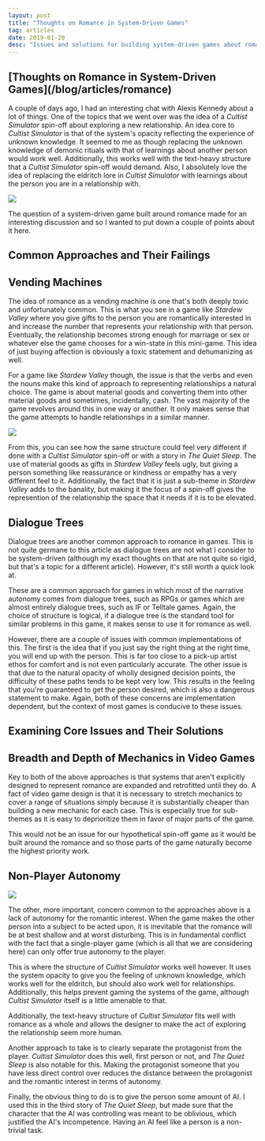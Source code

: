 ```yaml
---
layout: post
title: "Thoughts on Romance in System-Driven Games"
tag: articles
date: 2019-01-20
desc: "Issues and solutions for building system-driven games about romance."
---
```

<h2>[Thoughts on Romance in System-Driven Games](/blog/articles/romance)</h2>

A couple of days ago, I had an interesting chat with Alexis Kennedy about a lot of things. One of the topics that we went over was the idea of a *Cultist Simulator* spin-off about exploring a new relationship. An idea core to *Cultist Simulator* is that of the system's opacity reflecting the experience of unknown knowledge. It seemed to me as though replacing the unknown knowledge of demonic rituals with that of learnings about another person would work well. Additionally, this works well with the text-heavy structure that a *Cultist Simulator* spin-off would demand. Also, I absolutely love the idea of replacing the eldritch lore in *Cultist Simulator* with learnings about the person you are in a relationship with.

<img src="/blogImages/cultistSimulator.png" />

The question of a system-driven game built around romance made for an interesting discussion and so I wanted to put down a couple of points about it here.

## Common Approaches and Their Failings
## Vending Machines

The idea of romance as a vending machine is one that's both deeply toxic and unfortunately common. This is what you see in a game like *Stardew Valley* where you give gifts to the person you are romantically interested in and increase the number that represents your relationship with that person. Eventually, the relationship becomes strong enough for marriage or sex or whatever else the game chooses for a win-state in this mini-game. This idea of just buying affection is obviously a toxic statement and dehumanizing as well.


For a game like *Stardew Valley* though, the issue is that the verbs and even the nouns make this kind of approach to representing relationships a natural choice. The game is about material goods and converting them into other material goods and sometimes, incidentally, cash. The vast majority of the game revolves around this in one way or another. It only makes sense that the game attempts to handle relationships in a similar manner.

<img src="/blogImages/stardew.png" />

From this, you can see how the same structure could feel very different if done with a *Cultist Simulator* spin-off or with a story in *The Quiet Sleep*. The use of material goods as gifts in *Stardew Valley* feels ugly, but giving a person something like reassurance or kindness or empathy has a very different feel to it. Additionally, the fact that it is just a sub-theme in *Stardew Valley* adds to the banality, but making it the focus of a spin-off gives the represention of the relationship the space that it needs if it is to be elevated.

## Dialogue Trees

Dialogue trees are another common approach to romance in games. This is not quite germane to this article as dialogue trees are not what I consider to be system-driven (although my exact thoughts on that are not quite so rigid, but that's a topic for a different article). However, it's still worth a quick look at.


These are a common approach for games in which most of the narrative autonomy comes from dialogue trees, such as RPGs or games which are almost entirely dialogue trees, such as IF or Telltale games. Again, the choice of structure is logical, if a dialogue tree is the standard tool for similar problems in this game, it makes sense to use it for romance as well.


However, there are a couple of issues with common implementations of this. The first is the idea that if you just say the right thing at the right time, you will end up with the person. This is far too close to a pick-up artist ethos for comfort and is not even particularly accurate. The other issue is that due to the natural opacity of wholly designed decision points, the difficulty of these paths tends to be kept very low. This results in the feeling that you're guaranteed to get the person desired, which is also a dangerous statement to make. Again, both of these concerns are implementation dependent, but the context of most games is conducive to these issues.

## Examining Core Issues and Their Solutions
## Breadth and Depth of Mechanics in Video Games

Key to both of the above approaches is that systems that aren't explicitly designed to represent romance are expanded and retrofitted until they do. A fact of video game design is that it is necessary to stretch mechanics to cover a range of situations simply because it is substantially cheaper than building a new mechanic for each case. This is especially true for sub-themes as it is easy to deprioritize them in favor of major parts of the game.


This would not be an issue for our hypothetical spin-off game as it would be built around the romance and so those parts of the game naturally become the highest priority work.

## Non-Player Autonomy
<img src="/blogImages/tqs_emotion.png" />

The other, more important, concern common to the approaches above is a lack of autonomy for the romantic interest. When the game makes the other person into a subject to be acted upon, it is inevitable that the romance will be at best shallow and at worst disturbing. This is in fundamental conflict with the fact that a single-player game (which is all that we are considering here) can only offer true autonomy to the player.


This is where the structure of *Cultist Simulator* works well however. It uses the system opacity to give you the feeling of unknown knowledge, which works well for the eldritch, but should also work well for relationships. Additionally, this helps prevent gaming the systems of the game, although *Cultist Simulator* itself is a little amenable to that.


Additionally, the text-heavy structure of *Cultist Simulator* fits well with romance as a whole and allows the designer to make the act of exploring the relationship seem more human.


Another approach to take is to clearly separate the protagonist from the player. *Cultist Simulator* does this well, first person or not, and *The Quiet Sleep* is also notable for this. Making the protagonist someone that you have less direct control over reduces the distance between the protagonist and the romantic interest in terms of autonomy.


Finally, the obvious thing to do is to give the person some amount of AI. I used this in the third story of *The Quiet Sleep*, but made sure that the character that the AI was controlling was meant to be oblivious, which justified the AI's incompetence. Having an AI feel like a person is a non-trivial task.

